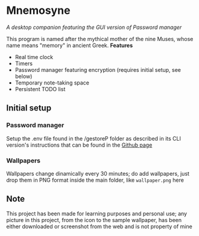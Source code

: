 # Mnemosyne
_A desktop companion featuring the GUI version of Password manager_

This program is named after the mythical mother of the nine Muses, whose name means "memory" in ancient Greek.
**Features**
+ Real time clock
+ Timers
+ Password manager featuring encryption (requires initial setup, see below)
+ Temporary note-taking space
+ Persistent TODO list
## Initial setup
### Password manager
Setup the .env file found in the /gestoreP folder as described in its CLI version's instructions that can be found in the [Github page](https://github.com/BWGPit/Password-manager)
### Wallpapers
Wallpapers change dinamically every 30 minutes; do add wallpapers, just drop them in PNG format inside the main folder, like `wallpaper.png` here
## Note
This project has been made for learning purposes and personal use; any picture in this project, from the icon to the sample wallpaper, has been either downloaded or screenshot from the web and is not property of mine
